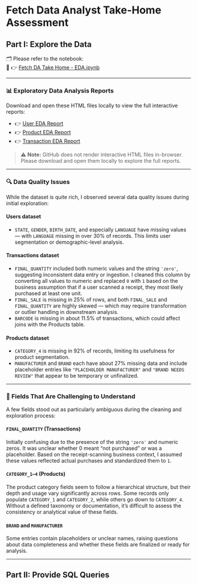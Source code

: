 # Fetch Data Analyst Take-Home Assessment

## Part I: Explore the Data

🗂️ Please refer to the notebook:  
📓 👉 [Fetch DA Take Home - EDA.ipynb](./Exploratory%20Data%20Analysis/Fetch%20DA%20Take%20Home%20-%20EDA.ipynb)

---

### 📊 Exploratory Data Analysis Reports

Download and open these HTML files locally to view the full interactive reports:

- 👉 [User EDA Report](./Exploratory%20Data%20Analysis/Users_EDA_Analysis_Report.html)
- 👉 [Product EDA Report](./Exploratory%20Data%20Analysis/Products_EDA_Analysis_Report.html)
- 👉 [Transaction EDA Report](./Exploratory%20Data%20Analysis/Transactions_EDA_Analysis_Report.html)

> ⚠️ **Note:** GitHub does not render interactive HTML files in-browser. Please download and open them locally to explore the full reports.

---

### 🔍 Data Quality Issues

While the dataset is quite rich, I observed several data quality issues during initial exploration:

#### **Users dataset**
- `STATE`, `GENDER`, `BIRTH_DATE`, and especially `LANGUAGE` have missing values — with `LANGUAGE` missing in over 30% of records. This limits user segmentation or demographic-level analysis.

#### **Transactions dataset**
- `FINAL_QUANTITY` included both numeric values and the string `'zero'`, suggesting inconsistent data entry or ingestion. I cleaned this column by converting all values to numeric and replaced `0` with `1` based on the business assumption that if a user scanned a receipt, they most likely purchased at least one unit.
- `FINAL_SALE` is missing in 25% of rows, and both `FINAL_SALE` and `FINAL_QUANTITY` are highly skewed — which may require transformation or outlier handling in downstream analysis.
- `BARCODE` is missing in about 11.5% of transactions, which could affect joins with the Products table.

#### **Products dataset**
- `CATEGORY_4` is missing in 92% of records, limiting its usefulness for product segmentation.
- `MANUFACTURER` and `BRAND` each have about 27% missing data and include placeholder entries like `"PLACEHOLDER MANUFACTURER"` and `"BRAND NEEDS REVIEW"` that appear to be temporary or unfinalized.

---

### 🧠 Fields That Are Challenging to Understand

A few fields stood out as particularly ambiguous during the cleaning and exploration process:

#### `FINAL_QUANTITY` (Transactions)
Initially confusing due to the presence of the string `'zero'` and numeric zeros. It was unclear whether 0 meant “not purchased” or was a placeholder. Based on the receipt-scanning business context, I assumed these values reflected actual purchases and standardized them to `1`.

#### `CATEGORY_1–4` (Products)
The product category fields seem to follow a hierarchical structure, but their depth and usage vary significantly across rows. Some records only populate `CATEGORY_1` and `CATEGORY_2`, while others go down to `CATEGORY_4`. Without a defined taxonomy or documentation, it’s difficult to assess the consistency or analytical value of these fields.

#### `BRAND` and `MANUFACTURER`
Some entries contain placeholders or unclear names, raising questions about data completeness and whether these fields are finalized or ready for analysis.

---


## Part II: Provide SQL Queries
